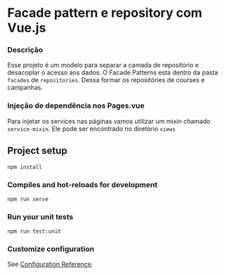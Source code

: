 # Facade pattern e repository com Vue.js

### Descrição
Esse projeto é um modelo para separar a camada de repositório e desacoplar o acesso aos dados.
O Facade Patterns está dentro da pasta ```facades``` de ```repositories```.
Dessa formar os repositóries de courses e campanhas.

### Injeção de dependência nos Pages.vue
Para injetar os services nas páginas vamos utilizar um mixin chamado ```service-mixin```.
Ele pode ser encontrado no diretório ```views```

## Project setup
```
npm install
```

### Compiles and hot-reloads for development
```
npm run serve
```

### Run your unit tests
```
npm run test:unit
```

### Customize configuration
See [Configuration Reference](https://cli.vuejs.org/config/).
